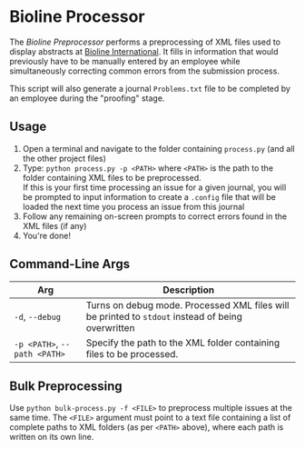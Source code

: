 # Bioline Processor
The *Bioline Preprocessor* performs a preprocessing of XML files used to display abstracts at [Bioline International](http://www.bioline.org.br/). It fills in information that would previously have to be manually entered by an employee while simultaneously correcting common errors from the submission process. 

This script will also generate a journal `Problems.txt` file to be completed by an employee during the "proofing" stage.

## Usage
1. Open a terminal and navigate to the folder containing `process.py` (and all the other project files)
2. Type: `python process.py -p <PATH>` where `<PATH>` is the path to the folder containing XML files to be preprocessed.   
If this is your first time processing an issue for a given journal, you will be prompted to input information to create a `.config` file that will be loaded the next time you process an issue from this journal
3. Follow any remaining on-screen prompts to correct errors found in the XML files (if any)
4. You're done!

## Command-Line Args
Arg | Description
--- | ---
`-d`, `--debug` | Turns on debug mode. Processed XML files will be printed to `stdout` instead of being overwritten
`-p <PATH>`, `--path <PATH>` | Specify the path to the XML folder containing files to be processed.

## Bulk Preprocessing
Use `python bulk-process.py -f <FILE>` to preprocess multiple issues at the same time. The `<FILE>` argument must point to a text file containing a list of complete paths to XML folders (as per `<PATH>` above), where each path is written on its own line.
